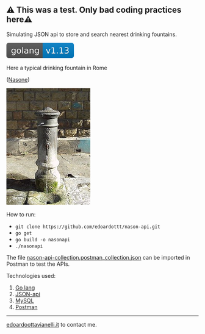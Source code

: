 ## ⚠️ This was a test. Only bad coding practices here⚠️

Simulating JSON api to store and search nearest drinking fountains.

![golangversion](https://github.com/edoardottt/nason-api/blob/master/images/golang.svg)


Here a typical drinking fountain in Rome

([Nasone](https://en.wikipedia.org/wiki/Nasone))

![Nasone](https://github.com/edoardottt/nason-api/blob/master/images/nasone.JPG)

How to run:

- `git clone https://github.com/edoardottt/nason-api.git`
- `go get`
- `go build -o nasonapi`
- `./nasonapi`

The file [nason-api-collection.postman_collection.json](https://github.com/edoardottt/nason-api/blob/master/nason-api-collection.postman_collection.json) can be imported in Postman to test the APIs.

Technologies used:

1. [Go lang](https://golang.org/)
2. [JSON-api](https://jsonapi.org/)
3. [MySQL](https://www.mysql.com)
4. [Postman](https://www.postman.com/)

--------

[edoardoottavianelli.it](https://www.edoardoottavianelli.it) to contact me.

